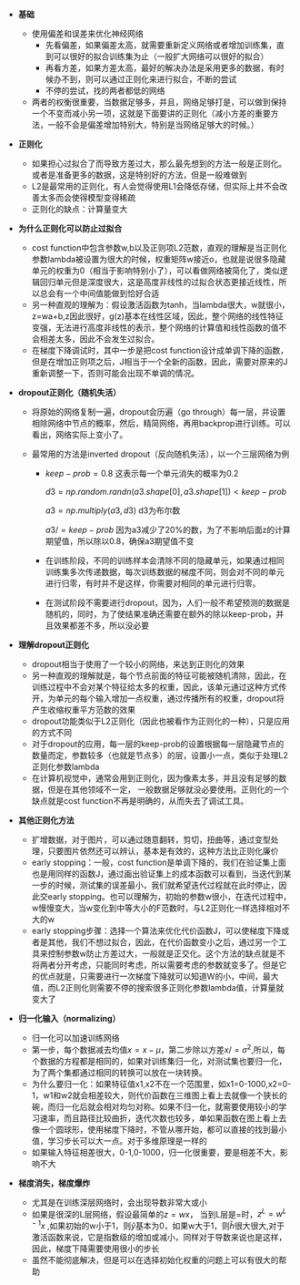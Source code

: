 - **基础**
  - 使用偏差和误差来优化神经网络
    - 先看偏差，如果偏差太高，就需要重新定义网络或者增加训练集，直到可以很好的拟合训练集为止（一般扩大网络可以很好的拟合）
    - 再看方差，如果方差太高，最好的解决办法是采用更多的数据，有时候办不到，则可以通过正则化来进行拟合，不断的尝试
    - 不停的尝试，找的两者都低的网络
  - 两者的权衡很重要，当数据足够多，并且，网络足够打是，可以做到保持一个不变而减小另一项，这就是下面要讲的正则化（减小方差的重要方法，一般不会是偏差增加特别大，特别是当网络足够大的时候。）

- **正则化**
  - 如果担心过拟合了而导致方差过大，那么最先想到的方法一般是正则化。或者是准备更多的数据，这是特别好的方法，但是一般难做到
  - L2是最常用的正则化，有人会觉得使用L1会降低存储，但实际上并不会改善太多而会使得模型变得稀疏
  - 正则化的缺点：计算量变大

- **为什么正则化可以防止过拟合**
  - cost function中包含参数w,b以及正则项L2范数，直观的理解是当正则化参数lambda被设置为很大的时候，权重矩阵w接近o，也就是说很多隐藏单元的权重为0（相当于影响特别小了），可以看做网络被简化了，类似逻辑回归单元但是深度很大，这是高度非线性的过拟合状态更接近线性，所以总会有一个中间值能做到恰好合适
  - 另一种直观的理解为：假设激活函数为tanh，当lambda很大，w就很小，z=wa+b,z因此很好，g(z)基本在线性区域，因此，整个网络的线性特征变强，无法进行高度非线性的表示，整个网络的计算值和线性函数的值不会相差太多，因此不会发生过拟合。
  - 在梯度下降调试时，其中一步是把cost function设计成单调下降的函数，但是在增加正则项之后，J相当于一个全新的函数，因此，需要对原来的J重新调整一下，否则可能会出现不单调的情况。

- **dropout正则化（随机失活）**
  - 将原始的网络复制一遍，dropout会历遍（go through）每一层，并设置相除网络中节点的概率，然后，精简网络，再用backprop进行训练。可以看出，网络实际上变小了。

  - 最常用的方法是inverted dropout（反向随机失活），以一个三层网络为例

    - $keep-prob=0.8$ 这表示每一个单元消失的概率为0.2

      $d3=np.random.randn(a3.shape[0],a3.shape[1])<keep-prob$

      $a3=np.multiply(a3,d3)$ d3为布尔数

      $a3/=keep-prob$ 因为a3减少了20%的数，为了不影响后面z的计算期望值，所以除以0.8，确保a3期望值不变

    - 在训练阶段，不同的训练样本会清除不同的隐藏单元，如果通过相同训练集多次传递数据，每次训练数据的梯度不同，则会对不同的单元进行归零，有时并不是这样，你需要对相同的单元进行归零。

    - 在测试阶段不需要进行dropout，因为，人们一般不希望预测的数据是随机的，同时，为了使结果准确还需要在额外的除以keep-prob，并且效果都差不多，所以没必要

- **理解dropout正则化**

  - dropout相当于使用了一个较小的网络，来达到正则化的效果
  - 另一种直观的理解就是，每个节点前面的特征可能被随机清除，因此，在训练过程中不会对某个特征给太多的权重，因此，该单元通过这种方式传开，为单元的每个输入增加一点权重，通过传播所有的权重，dropout将产生收缩权重平方范数的效果
  - dropout功能类似于L2正则化（因此也被看作为正则化的一种），只是应用的方式不同
  - 对于dropout的应用，每一层的keep-prob的设置根据每一层隐藏节点的数量而定，参数较多（也就是节点多）的层，设置小一点，类似于处理L2正则化参数lambda
  - 在计算机视觉中，通常会用到正则化，因为像素太多，并且没有足够的数据，但是在其他领域不一定， 一般数据足够就没必要使用。正则化的一个缺点就是cost function不再是明确的，从而失去了调试工具。

- **其他正则化方法**

  - 扩增数据，对于图片，可以通过随意翻转，剪切，扭曲等，通过变型处理，只要图片依然还可以辨认，基本是有效的，这种方法比正则化廉价
  - early stopping：一般，cost function是单调下降的，我们在验证集上面也是用同样的函数J，通过画出验证集上的成本函数可以看到，当迭代到某一步的时候，测试集的误差最小，我们就希望迭代过程就在此时停止，因此交early stopping。也可以理解为，初始的参数w很小，在迭代过程中，w慢慢变大，当w变化到中等大小的F范数时，与L2正则化一样选择相对不大的w
  - early stopping步骤：选择一个算法来优化代价函数J，可以使梯度下降或者是其他，我们不想过拟合，因此，在代价函数变小之后，通过另一个工具来控制参数w防止方差过大，一般就是正交化。这个方法的缺点就是不将两者分开考虑，只能同时考虑，所以需要考虑的参数就变多了。但是它的优点就是，只需要进行一次梯度下降就可以知道W的小，中间，最大值，而L2正则化则需要不停的搜索很多正则化参数lambda值，计算量就变大了

- **归一化输入（normalizing）**

  - 归一化可以加速训练网络
  - 第一步，每个数据减去均值$x=x-\mu$，第二步除以方差$x/=\sigma^2$,所以，每个数据的方程都是相同的，如果对训练集归一化，对测试集也要归一化，为了两个集都通过相同的转换可以放在一块转换。
  - 为什么要归一化：如果特征值x1,x2不在一个范围里，如x1=0-1000,x2=0-1，w1和w2就会相差较大，则代价函数在三维图上看上去就像一个狭长的碗，而归一化后就会相对均匀对称。如果不归一化，就需要使用较小的学习速率，而且路径比较曲折，迭代次数也较多，单如果函数在图上看上去像一个圆球形，使用梯度下降时，不管从哪开始，都可以直接的找到最小值，学习步长可以大一点。对于多维原理是一样的
  - 如果输入特征相差很大，0-1,0-1000，归一化很重要，要是相差不大，影响不大

- **梯度消失，梯度爆炸**

  - 尤其是在训练深层网络时，会出现导数非常大或小
  - 如果是很深的L层网络，假设最简单的$z=wx$， 当到L层是=时，$z^L=w^{L-1}x$ ,如果初始的w小于1，则$\hat{y}$基本为0，如果w大于1，则$\hat{h}$很大很大,对于激活函数来说，它是指数级的增加或减小，同样对于导数来说也是这样，因此，梯度下降需要使用很小的步长
  - 虽然不能彻底解决，但是可以在选择初始化权重的问题上可以有很大的帮助

  ​


